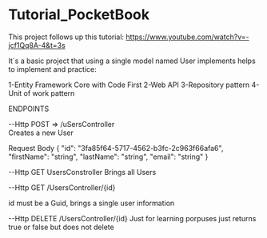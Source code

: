 # Tutorial_PocketBook

This project follows up this tutorial:
https://www.youtube.com/watch?v=-jcf1Qq8A-4&t=3s

It´s a basic project that using a single model named User implements helps to implement and practice:

1-Entity Framework Core with Code First
2-Web API
3-Repository pattern
4-Unit of work pattern

ENDPOINTS 

--Http POST => /uSersController  
Creates a new User

Request Body
{
  "id": "3fa85f64-5717-4562-b3fc-2c963f66afa6",
  "firstName": "string",
  "lastName": "string",
  "email": "string"
}

--Http GET UsersConstroller
Brings all Users

--Http GET /UsersController/{id}

id must be a Guid, brings a single user information

--Http DELETE /UsersController/{id}
Just for learning porpuses just returns true or false but does not delete

